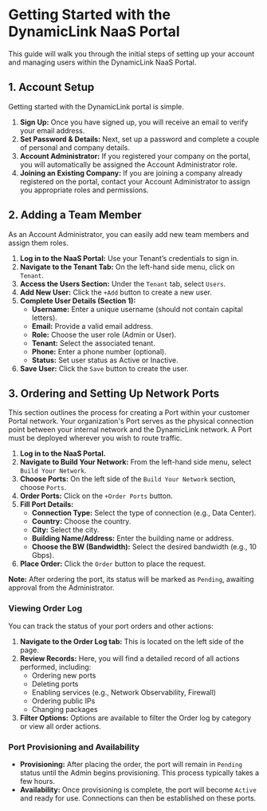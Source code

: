 # Getting Started with the DynamicLink NaaS Portal

This guide will walk you through the initial steps of setting up your account and managing users within the DynamicLink NaaS Portal.

## 1. Account Setup

Getting started with the DynamicLink portal is simple.

1.  **Sign Up:** Once you have signed up, you will receive an email to verify your email address.
2.  **Set Password & Details:** Next, set up a password and complete a couple of personal and company details.
3.  **Account Administrator:** If you registered your company on the portal, you will automatically be assigned the Account Administrator role.
4.  **Joining an Existing Company:** If you are joining a company already registered on the portal, contact your Account Administrator to assign you appropriate roles and permissions.

## 2. Adding a Team Member

As an Account Administrator, you can easily add new team members and assign them roles.

1.  **Log in to the NaaS Portal:** Use your Tenant’s credentials to sign in.
2.  **Navigate to the Tenant Tab:** On the left-hand side menu, click on `Tenant`.
3.  **Access the Users Section:** Under the `Tenant` tab, select `Users`.
4.  **Add New User:** Click the `+Add` button to create a new user.
5.  **Complete User Details (Section 1):**
    * **Username:** Enter a unique username (should not contain capital letters).
    * **Email:** Provide a valid email address.
    * **Role:** Choose the user role (Admin or User).
    * **Tenant:** Select the associated tenant.
    * **Phone:** Enter a phone number (optional).
    * **Status:** Set user status as Active or Inactive.
6.  **Save User:** Click the `Save` button to create the user.

## 3. Ordering and Setting Up Network Ports

This section outlines the process for creating a Port within your customer Portal network. Your organization's Port serves as the physical connection point between your internal network and the DynamicLink network. A Port must be deployed wherever you wish to route traffic.

1.  **Log in to the NaaS Portal.**
2.  **Navigate to Build Your Network:** From the left-hand side menu, select `Build Your Network`.
3.  **Choose Ports:** On the left side of the `Build Your Network` section, choose `Ports`.
4.  **Order Ports:** Click on the `+Order Ports` button.
5.  **Fill Port Details:**
    * **Connection Type:** Select the type of connection (e.g., Data Center).
    * **Country:** Choose the country.
    * **City:** Select the city.
    * **Building Name/Address:** Enter the building name or address.
    * **Choose the BW (Bandwidth):** Select the desired bandwidth (e.g., 10 Gbps).
6.  **Place Order:** Click the `Order` button to place the request.

**Note:** After ordering the port, its status will be marked as `Pending`, awaiting approval from the Administrator.

### Viewing Order Log

You can track the status of your port orders and other actions:

1.  **Navigate to the Order Log tab:** This is located on the left side of the page.
2.  **Review Records:** Here, you will find a detailed record of all actions performed, including:
    * Ordering new ports
    * Deleting ports
    * Enabling services (e.g., Network Observability, Firewall)
    * Ordering public IPs
    * Changing packages
3.  **Filter Options:** Options are available to filter the Order log by category or view all order actions.

### Port Provisioning and Availability

* **Provisioning:** After placing the order, the port will remain in `Pending` status until the Admin begins provisioning. This process typically takes a few hours.
* **Availability:** Once provisioning is complete, the port will become `Active` and ready for use. Connections can then be established on these ports.


